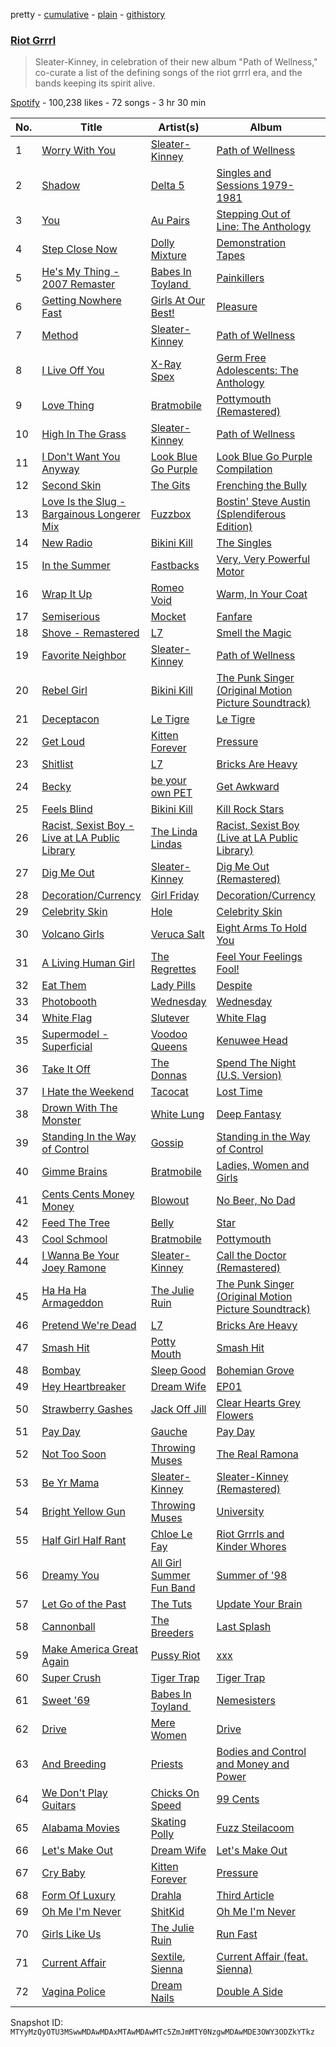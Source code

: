 pretty - [cumulative](/playlists/cumulative/37i9dQZF1DXadlZCyb9AB3.md) - [plain](/playlists/plain/37i9dQZF1DXadlZCyb9AB3) - [githistory](https://github.githistory.xyz/mackorone/spotify-playlist-archive/blob/main/playlists/plain/37i9dQZF1DXadlZCyb9AB3)

### [Riot Grrrl](https://open.spotify.com/playlist/37i9dQZF1DXadlZCyb9AB3)

> Sleater\-Kinney, in celebration of their new album "Path of Wellness," co\-curate a list of the defining songs of the riot grrrl era, and the bands keeping its spirit alive.

[Spotify](https://open.spotify.com/user/spotify) - 100,238 likes - 72 songs - 3 hr 30 min

| No. | Title | Artist(s) | Album | Length |
|---|---|---|---|---|
| 1 | [Worry With You](https://open.spotify.com/track/61gZVgJwD8TYKQXkTX3pJg) | [Sleater\-Kinney](https://open.spotify.com/artist/4wLIbcoqmqI4WZHDiBxeCB) | [Path of Wellness](https://open.spotify.com/album/1eUPlL6mb3jmAOJGylGgK1) | 3:51 |
| 2 | [Shadow](https://open.spotify.com/track/3WLxWQTE7bIYQ6ceZww7Mm) | [Delta 5](https://open.spotify.com/artist/2qe52cWdi4IRtgg14CLInb) | [Singles and Sessions 1979\-1981](https://open.spotify.com/album/1MF35ofwAGikdUzvhIFr7Z) | 2:40 |
| 3 | [You](https://open.spotify.com/track/67YmlYsvLQNzTxmtf34Edk) | [Au Pairs](https://open.spotify.com/artist/5nGQE2ehuRkkK1iNUQQthd) | [Stepping Out of Line: The Anthology](https://open.spotify.com/album/7zLCnZO3DvbqFKciE2i726) | 2:49 |
| 4 | [Step Close Now](https://open.spotify.com/track/2MLvTgBG6p4VNgdA1edkQc) | [Dolly Mixture](https://open.spotify.com/artist/46mHImQWI9FD9f6QFH6whv) | [Demonstration Tapes](https://open.spotify.com/album/4Y1WtRvazalwwq6XwTR9SU) | 1:58 |
| 5 | [He's My Thing \- 2007 Remaster](https://open.spotify.com/track/5aMsCHy4nyk0LKJnk63aCr) | [Babes In Toyland ](https://open.spotify.com/artist/3Xdna5z74yNICNKqdaNX9z) | [Painkillers](https://open.spotify.com/album/3ym30rhJeAnjr7DHcYpqJa) | 2:55 |
| 6 | [Getting Nowhere Fast](https://open.spotify.com/track/0xF9xdi5cI0fi7ZgC7MrzZ) | [Girls At Our Best!](https://open.spotify.com/artist/5DYT0cYfntdC8sxyIOAhiC) | [Pleasure](https://open.spotify.com/album/3X3iZ9MRMFk75oqiSpeKuV) | 2:00 |
| 7 | [Method](https://open.spotify.com/track/1K2DMwQbkEL8eD5wONpREe) | [Sleater\-Kinney](https://open.spotify.com/artist/4wLIbcoqmqI4WZHDiBxeCB) | [Path of Wellness](https://open.spotify.com/album/1eUPlL6mb3jmAOJGylGgK1) | 4:20 |
| 8 | [I Live Off You](https://open.spotify.com/track/2FTyVNHJo99MI0Fsj9hC4T) | [X\-Ray Spex](https://open.spotify.com/artist/5BgWMOdEUJYdUBH3WXfMWt) | [Germ Free Adolescents: The Anthology](https://open.spotify.com/album/0eafkMUkZUVKr02M9F4te9) | 2:09 |
| 9 | [Love Thing](https://open.spotify.com/track/3sZGf2xRNLODdA76WELYBg) | [Bratmobile](https://open.spotify.com/artist/3GTaO7e3uPaG0SJR7Hxy8L) | [Pottymouth \(Remastered\)](https://open.spotify.com/album/5B3FlfoWVwLazsuELgRcAC) | 1:39 |
| 10 | [High In The Grass](https://open.spotify.com/track/0tqmC3Jdr9zYd45jubwZzn) | [Sleater\-Kinney](https://open.spotify.com/artist/4wLIbcoqmqI4WZHDiBxeCB) | [Path of Wellness](https://open.spotify.com/album/1eUPlL6mb3jmAOJGylGgK1) | 4:05 |
| 11 | [I Don't Want You Anyway](https://open.spotify.com/track/5JdY3aB0msrkLZya4fEerb) | [Look Blue Go Purple](https://open.spotify.com/artist/1Yy0i6C3R2ubzz9CRM4JDv) | [Look Blue Go Purple Compilation](https://open.spotify.com/album/0l1n4dDAwKOpp5ZyOoTK00) | 2:57 |
| 12 | [Second Skin](https://open.spotify.com/track/6pfQbtWvs7PtSBDGxLEyGB) | [The Gits](https://open.spotify.com/artist/4uHoGHfHZep6Z8YUn8ji5m) | [Frenching the Bully](https://open.spotify.com/album/0x27NVxUSjXYF4oHDDlboO) | 2:57 |
| 13 | [Love Is the Slug \- Bargainous Longerer Mix](https://open.spotify.com/track/7pZiRYuRekNV92Qfl1iXDK) | [Fuzzbox](https://open.spotify.com/artist/6iKe6ON2rZrdXbuuhI3Gat) | [Bostin' Steve Austin \(Splendiferous Edition\)](https://open.spotify.com/album/0nnWj1MAGSXUhyO9A5RsLZ) | 3:57 |
| 14 | [New Radio](https://open.spotify.com/track/4DgsvJNNGvV5WPQ40qR3R8) | [Bikini Kill](https://open.spotify.com/artist/0gvHPdYxlU94W7V5MSIlFe) | [The Singles](https://open.spotify.com/album/6kwyhuzuCrz4N4vMhZ9Deb) | 1:33 |
| 15 | [In the Summer](https://open.spotify.com/track/7lmvnE8oF7EhJNuLeUxTIf) | [Fastbacks](https://open.spotify.com/artist/2mlDM1k4J5XijZKXALxhDT) | [Very, Very Powerful Motor](https://open.spotify.com/album/069dipMFhPwUSC2SSufyxi) | 3:18 |
| 16 | [Wrap It Up](https://open.spotify.com/track/54T19pvsrKtFtBCKY49R1I) | [Romeo Void](https://open.spotify.com/artist/20kRNjGAzhnBIflemL8JfY) | [Warm, In Your Coat](https://open.spotify.com/album/4prH6wEaDxG4lo02BaXbkG) | 3:25 |
| 17 | [Semiserious](https://open.spotify.com/track/1ApJJ9ab6kLUsu9CEdOLHV) | [Mocket](https://open.spotify.com/artist/3SPRKuovzRrpWnvlr1KQrU) | [Fanfare](https://open.spotify.com/album/2X07Vhl0SHb5HtGAaigAYq) | 1:40 |
| 18 | [Shove \- Remastered](https://open.spotify.com/track/3qtJyjX8gnhKlqbNKdY9jb) | [L7](https://open.spotify.com/artist/2zMQOJ4Cyl4BYbw6WqaO3h) | [Smell the Magic](https://open.spotify.com/album/0VgXvWzdF93KHuNdzzSgaB) | 3:13 |
| 19 | [Favorite Neighbor](https://open.spotify.com/track/0r5TbSDRWORni3AMtwMsvW) | [Sleater\-Kinney](https://open.spotify.com/artist/4wLIbcoqmqI4WZHDiBxeCB) | [Path of Wellness](https://open.spotify.com/album/1eUPlL6mb3jmAOJGylGgK1) | 2:49 |
| 20 | [Rebel Girl](https://open.spotify.com/track/0XyjtybwqSdqMAFfBEkmZf) | [Bikini Kill](https://open.spotify.com/artist/0gvHPdYxlU94W7V5MSIlFe) | [The Punk Singer \(Original Motion Picture Soundtrack\)](https://open.spotify.com/album/7DoTlKAupC8rNAdb0tNmZ2) | 2:37 |
| 21 | [Deceptacon](https://open.spotify.com/track/3PVRSOQ57O3LO6HCAPkbfY) | [Le Tigre](https://open.spotify.com/artist/2n6FviARgtjjimZXu18uRM) | [Le Tigre](https://open.spotify.com/album/3N4rp7pLbDlWo2EvtONFMG) | 3:04 |
| 22 | [Get Loud](https://open.spotify.com/track/6fxXI7zYYhNKnsPzR5lYTY) | [Kitten Forever](https://open.spotify.com/artist/49aEBCKsGMO5vaRnr1GBg4) | [Pressure](https://open.spotify.com/album/3IoTZRPtHvNs4UmDUli8Dy) | 0:43 |
| 23 | [Shitlist](https://open.spotify.com/track/7fxpqs4G8vj3rFYbJnsG7w) | [L7](https://open.spotify.com/artist/2zMQOJ4Cyl4BYbw6WqaO3h) | [Bricks Are Heavy](https://open.spotify.com/album/0z7Dc7FRsDH7E4kj32mKyM) | 2:55 |
| 24 | [Becky](https://open.spotify.com/track/2JXWrZnKf0PMklRuJapQgT) | [be your own PET](https://open.spotify.com/artist/60oPm94IK14iPqnGwkbw8x) | [Get Awkward](https://open.spotify.com/album/19ROncpBALfjlbLdXSLSzr) | 3:00 |
| 25 | [Feels Blind](https://open.spotify.com/track/3lo5PYzZV2Rdyg2tovBdrd) | [Bikini Kill](https://open.spotify.com/artist/0gvHPdYxlU94W7V5MSIlFe) | [Kill Rock Stars](https://open.spotify.com/album/5k48WWWGfQ7LoizPNwSskC) | 3:36 |
| 26 | [Racist, Sexist Boy \- Live at LA Public Library](https://open.spotify.com/track/6GeiA9XxITMHM3jk1hkNjY) | [The Linda Lindas](https://open.spotify.com/artist/13dTrWNNrnZ3AkgNyQNKP5) | [Racist, Sexist Boy \(Live at LA Public Library\)](https://open.spotify.com/album/7MFXmsdx6um8n72tdReH3C) | 2:05 |
| 27 | [Dig Me Out](https://open.spotify.com/track/7zu3y0YRx0s5H5AIF8ULVJ) | [Sleater\-Kinney](https://open.spotify.com/artist/4wLIbcoqmqI4WZHDiBxeCB) | [Dig Me Out \(Remastered\)](https://open.spotify.com/album/5WwTUr1kf45gsJ1ZUGGwuL) | 2:40 |
| 28 | [Decoration/Currency](https://open.spotify.com/track/1YFpYsNiRBIvPOinqRZmCg) | [Girl Friday](https://open.spotify.com/artist/0NZMcZVNXFBVdNb5BQj6NM) | [Decoration/Currency](https://open.spotify.com/album/5nUeRLFaNGDeIMq5c4jz2j) | 3:48 |
| 29 | [Celebrity Skin](https://open.spotify.com/track/2VTQAjZr7FPoEJD2sNoH3o) | [Hole](https://open.spotify.com/artist/5SHQUMAmEK5KmuSb0aDvsn) | [Celebrity Skin](https://open.spotify.com/album/0ZIlM7A6pZyNhfohaWjauj) | 2:42 |
| 30 | [Volcano Girls](https://open.spotify.com/track/6ifDwKH8OlIWPcXuWMyST2) | [Veruca Salt](https://open.spotify.com/artist/2QwJQuBekTA4qF7N7uLHDP) | [Eight Arms To Hold You](https://open.spotify.com/album/1hqpIXsb19ux5c0rXNlJbq) | 3:18 |
| 31 | [A Living Human Girl](https://open.spotify.com/track/1K0F79D6b7XGDM667RpnsW) | [The Regrettes](https://open.spotify.com/artist/67WNUxmM7y4WzHPAVzBu3E) | [Feel Your Feelings Fool!](https://open.spotify.com/album/3AWvlkLV6Wmys6G85zwz98) | 2:37 |
| 32 | [Eat Them](https://open.spotify.com/track/3NZkyDOaTyZAmeWWD84s1w) | [Lady Pills](https://open.spotify.com/artist/0saDlqBbxO1XrZbQFogMCV) | [Despite](https://open.spotify.com/album/2YG2YCdxxbUbd967zI1QqS) | 2:11 |
| 33 | [Photobooth](https://open.spotify.com/track/3QrZ60PrEfFXbmaVXcfpXH) | [Wednesday](https://open.spotify.com/artist/4j7DrazfBZLLD0OrVoAtEe) | [Wednesday](https://open.spotify.com/album/0cLTNLKqv7a71ohMsGKY7h) | 2:28 |
| 34 | [White Flag](https://open.spotify.com/track/3qlmCOHjmpGUISp5nXU9LJ) | [Slutever](https://open.spotify.com/artist/4TBQj88AvHlzsLhzP12GuD) | [White Flag](https://open.spotify.com/album/0yFMCvJNbUpkiWxzANvkzA) | 2:26 |
| 35 | [Supermodel \- Superficial](https://open.spotify.com/track/7a6Dhd4897ZBnlkA9H6BYe) | [Voodoo Queens](https://open.spotify.com/artist/713dOrzih7UQvUmok0Hft4) | [Kenuwee Head](https://open.spotify.com/album/1OHILieJzT08QXlAvPXcKc) | 3:20 |
| 36 | [Take It Off](https://open.spotify.com/track/6QyBIZEvs11K9lKjyLYtv6) | [The Donnas](https://open.spotify.com/artist/2c0qomdZabcCyqTZ5M9msd) | [Spend The Night \(U.S\. Version\)](https://open.spotify.com/album/15wLLULZwFUQ2aDp4PB3nv) | 2:41 |
| 37 | [I Hate the Weekend](https://open.spotify.com/track/2lCStc28NuNBBIH4pLyYtb) | [Tacocat](https://open.spotify.com/artist/3h0MN1neFknEvlYKxFmSQW) | [Lost Time](https://open.spotify.com/album/0VYPxPMRu8D7PYvsCgwuRE) | 2:05 |
| 38 | [Drown With The Monster](https://open.spotify.com/track/2hsOLrt14zfOqxvhgnK0kT) | [White Lung](https://open.spotify.com/artist/2iT2Fmot4VzWgdOTgp3j9M) | [Deep Fantasy](https://open.spotify.com/album/7lsoGmTZp7mUBoAALe611f) | 2:04 |
| 39 | [Standing In the Way of Control](https://open.spotify.com/track/76rCrPvrlLO4CyqAeaLu4o) | [Gossip](https://open.spotify.com/artist/3sFTupo9UGgrujjN21BjwR) | [Standing in the Way of Control](https://open.spotify.com/album/0yj50hXLNjoNbluZJgwMrR) | 4:16 |
| 40 | [Gimme Brains](https://open.spotify.com/track/2ICGarWJwQiIGMl07os7sQ) | [Bratmobile](https://open.spotify.com/artist/3GTaO7e3uPaG0SJR7Hxy8L) | [Ladies, Women and Girls](https://open.spotify.com/album/7J5Dh22aIS2NeMGXQ3LPN4) | 2:16 |
| 41 | [Cents Cents Money Money](https://open.spotify.com/track/4hESSfpi81WtBmaWxQN5b6) | [Blowout](https://open.spotify.com/artist/6JYNcpvRMjgry4ERB6bLLZ) | [No Beer, No Dad](https://open.spotify.com/album/7Am439nHyL7iypSjAIzmP3) | 2:34 |
| 42 | [Feed The Tree](https://open.spotify.com/track/43fQztrFu5UpEzqxnDBvLi) | [Belly](https://open.spotify.com/artist/3h1HOgVmvPlhqjz8o3LglL) | [Star](https://open.spotify.com/album/5fKe3iL64q97JK9Lgp50vz) | 3:29 |
| 43 | [Cool Schmool](https://open.spotify.com/track/3piPEvZQsCWNANsNMxH1LU) | [Bratmobile](https://open.spotify.com/artist/3GTaO7e3uPaG0SJR7Hxy8L) | [Pottymouth](https://open.spotify.com/album/18FoSWsA63ZVL2t859PYv4) | 2:03 |
| 44 | [I Wanna Be Your Joey Ramone](https://open.spotify.com/track/17ICAeG7PWammUBEqexai8) | [Sleater\-Kinney](https://open.spotify.com/artist/4wLIbcoqmqI4WZHDiBxeCB) | [Call the Doctor \(Remastered\)](https://open.spotify.com/album/41ouIzBfFmNZGUlQgp3IGi) | 2:36 |
| 45 | [Ha Ha Ha Armageddon](https://open.spotify.com/track/0brTq66ZftMGbr6OfKFUM9) | [The Julie Ruin](https://open.spotify.com/artist/3jCDV35GjiUGWYWKgMd9CF) | [The Punk Singer \(Original Motion Picture Soundtrack\)](https://open.spotify.com/album/7DoTlKAupC8rNAdb0tNmZ2) | 3:16 |
| 46 | [Pretend We're Dead](https://open.spotify.com/track/3z5ggGtcs4t8pizW521gW9) | [L7](https://open.spotify.com/artist/2zMQOJ4Cyl4BYbw6WqaO3h) | [Bricks Are Heavy](https://open.spotify.com/album/0z7Dc7FRsDH7E4kj32mKyM) | 3:55 |
| 47 | [Smash Hit](https://open.spotify.com/track/1De7fMm1UPurbI47uUhIqS) | [Potty Mouth](https://open.spotify.com/artist/4liUQpCxxhjGMgc33K81Fw) | [Smash Hit](https://open.spotify.com/album/2P2QieqaKge4w2vkN0C8NI) | 3:20 |
| 48 | [Bombay](https://open.spotify.com/track/76g6YBOwh714ivn1zeSbCL) | [Sleep Good](https://open.spotify.com/artist/5Fon6tb20oHkqBcePzyJy3) | [Bohemian Grove](https://open.spotify.com/album/3c18ecpUu7nRe2nyVWOYnm) | 3:44 |
| 49 | [Hey Heartbreaker](https://open.spotify.com/track/368gF4TWtcJduCfcR0uKPd) | [Dream Wife](https://open.spotify.com/artist/2DaP4uXwKOXAaD77XokW9a) | [EP01](https://open.spotify.com/album/5AaJfXlHtrlfQh8KfXiIZh) | 3:33 |
| 50 | [Strawberry Gashes](https://open.spotify.com/track/6BbUeBm35cYoGUy70rqsG8) | [Jack Off Jill](https://open.spotify.com/artist/5ybsLFsFrRFXgdklfMryWD) | [Clear Hearts Grey Flowers](https://open.spotify.com/album/7GmU3mfzXDwS68kpuFMczP) | 3:43 |
| 51 | [Pay Day](https://open.spotify.com/track/1nhR7KIUkseo34qydXcNAU) | [Gauche](https://open.spotify.com/artist/6GVrQ3dvXPc2VcEslMAgk4) | [Pay Day](https://open.spotify.com/album/1zIhUyCkOyRGo9aEc4c5de) | 2:50 |
| 52 | [Not Too Soon](https://open.spotify.com/track/24uLzsXLUsg1PIIxPxJrhJ) | [Throwing Muses](https://open.spotify.com/artist/5xU5wRTlZHVRoo2OxPvqA4) | [The Real Ramona](https://open.spotify.com/album/5g52sH6fashPtboffeqjlZ) | 3:10 |
| 53 | [Be Yr Mama](https://open.spotify.com/track/6j3lskGn1FgtR9MmGp5M4t) | [Sleater\-Kinney](https://open.spotify.com/artist/4wLIbcoqmqI4WZHDiBxeCB) | [Sleater\-Kinney \(Remastered\)](https://open.spotify.com/album/1lcVEQrUSbGl7qRacBxTav) | 2:52 |
| 54 | [Bright Yellow Gun](https://open.spotify.com/track/5B4M7SIVdfoclqKoSbvykA) | [Throwing Muses](https://open.spotify.com/artist/5xU5wRTlZHVRoo2OxPvqA4) | [University](https://open.spotify.com/album/5DrPmYzVSJwbRboOJQbqqS) | 3:43 |
| 55 | [Half Girl Half Rant](https://open.spotify.com/track/7f1yOiKyYUasPVR4LvsCVT) | [Chloe Le Fay](https://open.spotify.com/artist/2t2MJihJl9u08jj4N6dV16) | [Riot Grrrls and Kinder Whores](https://open.spotify.com/album/7EHVHN11h03RcqnDUQ1Twp) | 2:27 |
| 56 | [Dreamy You](https://open.spotify.com/track/1ReYXprrew3ee9P72MWM38) | [All Girl Summer Fun Band](https://open.spotify.com/artist/1kteFRyfQPGjZ8S1zfsdkO) | [Summer of '98](https://open.spotify.com/album/32ZTZXYKL5b9SbG1nCktjW) | 1:53 |
| 57 | [Let Go of the Past](https://open.spotify.com/track/1g3VugPUuNEtEvxpftReBJ) | [The Tuts](https://open.spotify.com/artist/034JSYadRJsXRgY61c7HSq) | [Update Your Brain](https://open.spotify.com/album/4yZJcVLLLqowccHbHg59ZD) | 3:14 |
| 58 | [Cannonball](https://open.spotify.com/track/11nv53N7ZnNTCgyl8yxvYd) | [The Breeders](https://open.spotify.com/artist/1xgFexIwrf2QjbU0buCNnp) | [Last Splash](https://open.spotify.com/album/4lxW0axOKlImAQ0akMRz61) | 3:33 |
| 59 | [Make America Great Again](https://open.spotify.com/track/0d858Q4cbhALzhzvljHC8k) | [Pussy Riot](https://open.spotify.com/artist/2hThsqaVEAWhWPBXnaOfB9) | [xxx](https://open.spotify.com/album/7oFHZxaSE9WzWCi592zMhC) | 3:15 |
| 60 | [Super Crush](https://open.spotify.com/track/1rflg5WUTBLztF4xeFQTmh) | [Tiger Trap](https://open.spotify.com/artist/0hTUZPp1ELWpYFuSYoNPgB) | [Tiger Trap](https://open.spotify.com/album/6H872imO1XZ8Hner8kUa0M) | 2:12 |
| 61 | [Sweet '69](https://open.spotify.com/track/55oE1XL7HceNY7VR7Nz4yu) | [Babes In Toyland ](https://open.spotify.com/artist/3Xdna5z74yNICNKqdaNX9z) | [Nemesisters](https://open.spotify.com/album/7KGRLGS0Bwc494GS7awFsL) | 4:04 |
| 62 | [Drive](https://open.spotify.com/track/1Bu4dpaiLJBugBfI2yrmJ7) | [Mere Women](https://open.spotify.com/artist/3VhrdhymJTzDnVEbXwkkJb) | [Drive](https://open.spotify.com/album/3b9w0oFof58xtgknc3wMPW) | 3:13 |
| 63 | [And Breeding](https://open.spotify.com/track/3pYiZe0qoZBmJqqqBmXwFm) | [Priests](https://open.spotify.com/artist/5DT78nxI4rAHYddufPUOBx) | [Bodies and Control and Money and Power](https://open.spotify.com/album/7utZxewdKg098arjQSCuXS) | 3:11 |
| 64 | [We Don't Play Guitars](https://open.spotify.com/track/6gftydYIenhPZnox95KU7N) | [Chicks On Speed](https://open.spotify.com/artist/4EySud7Ww0GNvkwhRYZHLV) | [99 Cents](https://open.spotify.com/album/6BUmp9iDaIOCJZwZ5riq0q) | 3:55 |
| 65 | [Alabama Movies](https://open.spotify.com/track/0lHJ9bP1Ph6FMFCF1l97Wa) | [Skating Polly](https://open.spotify.com/artist/1ST6hERy8rGdwUaNAZxfG9) | [Fuzz Steilacoom](https://open.spotify.com/album/3obbLp8QVZ6R0JhK252pfY) | 3:40 |
| 66 | [Let's Make Out](https://open.spotify.com/track/7ESiEqLrFoKRV3ieQD3Pro) | [Dream Wife](https://open.spotify.com/artist/2DaP4uXwKOXAaD77XokW9a) | [Let's Make Out](https://open.spotify.com/album/5NKajzmVlWPwftDZfhdpfQ) | 2:55 |
| 67 | [Cry Baby](https://open.spotify.com/track/6D5SZmFPCEvRMeQgBrsMzY) | [Kitten Forever](https://open.spotify.com/artist/49aEBCKsGMO5vaRnr1GBg4) | [Pressure](https://open.spotify.com/album/3IoTZRPtHvNs4UmDUli8Dy) | 1:44 |
| 68 | [Form Of Luxury](https://open.spotify.com/track/4uyRwrgnL9nD2wlzcftPoD) | [Drahla](https://open.spotify.com/artist/1HHyE1TCzui5Lay0gwS6bR) | [Third Article](https://open.spotify.com/album/79nBBH4ftVxlB3Uu4Ec6z1) | 3:54 |
| 69 | [Oh Me I'm Never](https://open.spotify.com/track/7M8kwE3DzZgTHJG8DHEfr6) | [ShitKid](https://open.spotify.com/artist/6TnRsbEEAkxaOYJLcEWd5m) | [Oh Me I'm Never](https://open.spotify.com/album/4D8uWnkkXw0hBIUe4AYvIU) | 2:57 |
| 70 | [Girls Like Us](https://open.spotify.com/track/55iEQ6oFvMsQm2eLGl4OIC) | [The Julie Ruin](https://open.spotify.com/artist/3jCDV35GjiUGWYWKgMd9CF) | [Run Fast](https://open.spotify.com/album/0BSqUgcOoDsMtSro646c8f) | 3:19 |
| 71 | [Current Affair](https://open.spotify.com/track/0HINeS16DfBP7DGCSC6QVx) | [Sextile](https://open.spotify.com/artist/4ReoJ2faKfdjI0plizlL56), [Sienna](https://open.spotify.com/artist/0aiQeYnP7FNRD8BwG90wdG) | [Current Affair \(feat\. Sienna\)](https://open.spotify.com/album/3pyiSjhhlYmUvGo3i8Mhy9) | 2:49 |
| 72 | [Vagina Police](https://open.spotify.com/track/3P2LZ3iAWSWs2oW6gUzGkE) | [Dream Nails](https://open.spotify.com/artist/49xQzRRO1vI3fmCdbPTwBB) | [Double A Side](https://open.spotify.com/album/0ToQnPNr2oKEbtK9mA9XDO) | 1:35 |

Snapshot ID: `MTYyMzQyOTU3MSwwMDAwMDAxMTAwMDAwMTc5ZmJmMTY0NzgwMDAwMDE3OWY3ODZkYTkz`
